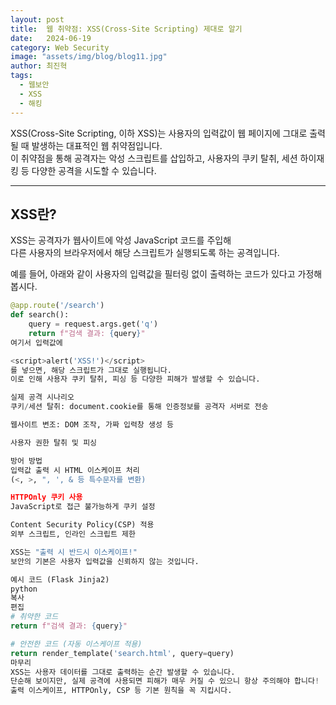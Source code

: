 ```yaml
---
layout: post
title:  웹 취약점: XSS(Cross-Site Scripting) 제대로 알기
date:   2024-06-19
category: Web Security
image: "assets/img/blog/blog11.jpg"
author: 최진혁
tags:
  - 웹보안
  - XSS
  - 해킹
---
```


XSS(Cross-Site Scripting, 이하 XSS)는 사용자의 입력값이 웹 페이지에 그대로 출력될 때 발생하는 대표적인 웹 취약점입니다.  
이 취약점을 통해 공격자는 악성 스크립트를 삽입하고, 사용자의 쿠키 탈취, 세션 하이재킹 등 다양한 공격을 시도할 수 있습니다.

---

## XSS란?

XSS는 공격자가 웹사이트에 악성 JavaScript 코드를 주입해  
다른 사용자의 브라우저에서 해당 스크립트가 실행되도록 하는 공격입니다.

예를 들어, 아래와 같이 사용자의 입력값을 필터링 없이 출력하는 코드가 있다고 가정해봅시다.

```python
@app.route('/search')
def search():
    query = request.args.get('q')
    return f"검색 결과: {query}"
여기서 입력값에

<script>alert('XSS!')</script>
를 넣으면, 해당 스크립트가 그대로 실행됩니다.
이로 인해 사용자 쿠키 탈취, 피싱 등 다양한 피해가 발생할 수 있습니다.

실제 공격 시나리오
쿠키/세션 탈취: document.cookie를 통해 인증정보를 공격자 서버로 전송

웹사이트 변조: DOM 조작, 가짜 입력창 생성 등

사용자 권한 탈취 및 피싱

방어 방법
입력값 출력 시 HTML 이스케이프 처리
(<, >, ", ', & 등 특수문자를 변환)

HTTPOnly 쿠키 사용
JavaScript로 접근 불가능하게 쿠키 설정

Content Security Policy(CSP) 적용
외부 스크립트, 인라인 스크립트 제한

XSS는 "출력 시 반드시 이스케이프!"
보안의 기본은 사용자 입력값을 신뢰하지 않는 것입니다.

예시 코드 (Flask Jinja2)
python
복사
편집
# 취약한 코드
return f"검색 결과: {query}"

# 안전한 코드 (자동 이스케이프 적용)
return render_template('search.html', query=query)
마무리
XSS는 사용자 데이터를 그대로 출력하는 순간 발생할 수 있습니다.
단순해 보이지만, 실제 공격에 사용되면 피해가 매우 커질 수 있으니 항상 주의해야 합니다!
출력 이스케이프, HTTPOnly, CSP 등 기본 원칙을 꼭 지킵시다.